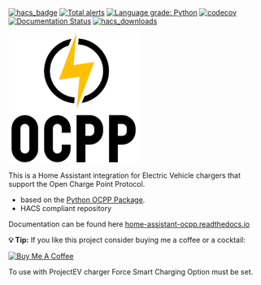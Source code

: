 [![hacs_badge](https://img.shields.io/badge/HACS-Default-orange.svg)](https://github.com/custom-components/hacs)
[![Total alerts](https://img.shields.io/lgtm/alerts/g/lbbrhzn/ocpp.svg?logo=lgtm&logoWidth=18)](https://lgtm.com/projects/g/lbbrhzn/ocpp/alerts/)
[![Language grade: Python](https://img.shields.io/lgtm/grade/python/g/lbbrhzn/ocpp.svg?logo=lgtm&logoWidth=18)](https://lgtm.com/projects/g/lbbrhzn/ocpp/context:python)
[![codecov](https://codecov.io/gh/lbbrhzn/ocpp/branch/main/graph/badge.svg?token=3FRJIF5KRW)](https://codecov.io/gh/lbbrhzn/ocpp)
[![Documentation Status](https://readthedocs.org/projects/home-assistant-ocpp/badge/?version=latest)](https://home-assistant-ocpp.readthedocs.io/en/latest/?badge=latest)
[![hacs_downloads](https://img.shields.io/github/downloads/lbbrhzn/ocpp/latest/total)](https://github.com/lbbrhzn/ocpp/releases/latest)

![OCPP](https://github.com/home-assistant/brands/raw/master/custom_integrations/ocpp/icon.png)

This is a Home Assistant integration for Electric Vehicle chargers that support the Open Charge Point Protocol.

* based on the [Python OCPP Package](https://github.com/mobilityhouse/ocpp).
* HACS compliant repository 

Documentation can be found here [home-assistant-ocpp.readthedocs.io](https://home-assistant-ocpp.readthedocs.io)

**💡 Tip:** If you like this project consider buying me a coffee or a cocktail:

<a href="https://www.buymeacoffee.com/lbbrhzn" target="_blank">
  <img src="https://cdn.buymeacoffee.com/buttons/default-black.png" alt="Buy Me A Coffee" width="150px">
</a>

To use with ProjectEV charger Force Smart Charging Option must be set.
